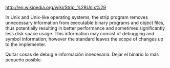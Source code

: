 http://en.wikipedia.org/wiki/Strip_%28Unix%29

In Unix and Unix-like operating systems, the strip program removes unnecessary information from executable binary programs and object files, thus potentially resulting in better performance and sometimes significantly less disk space usage. This information may consist of debugging and symbol information; however the standard leaves the scope of changes up to the implementer.

Quitar cosas de debug e información innecesaria. Dejar el binario lo más pequeño posible.
